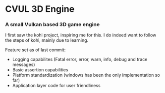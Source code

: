 # CVUL 3D Engine
### A small Vulkan based 3D game engine

I first saw the kohi project, inspiring me for this. I do indeed want to follow the steps of kohi, mainly due to learning.

Feature set as of last commit:
- Logging capabilites (Fatal error, error, warn, info, debug and trace messages)
- Basic assertion capabilities
- Platform standardization (windows has been the only implementation so far)
- Application layer code for user friendliness
